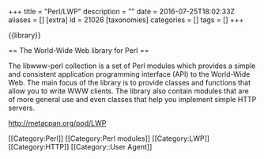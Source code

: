+++
title = "Perl/LWP"
description = ""
date = 2016-07-25T18:02:33Z
aliases = []
[extra]
id = 21026
[taxonomies]
categories = []
tags = []
+++

{{library}}

== The World-Wide Web library for Perl ==

The libwww-perl collection is a set of Perl modules which provides a simple and consistent application programming interface (API) to the World-Wide Web. The main focus of the library is to provide classes and functions that allow you to write WWW clients. The library also contain modules that are of more general use and even classes that help you implement simple HTTP servers.

http://metacpan.org/pod/LWP

[[Category:Perl]] [[Category:Perl modules]] [[Category:LWP]] [[Category:HTTP]]
[[Category::User Agent]]
